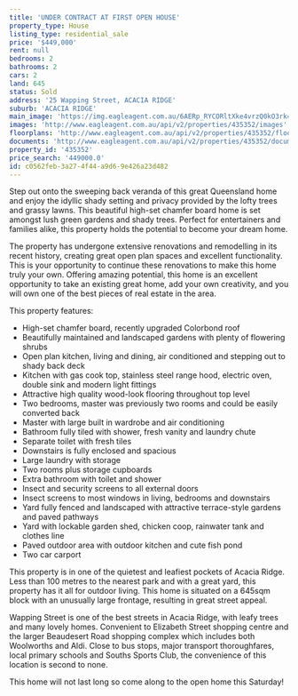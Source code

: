 ```yaml
---
title: 'UNDER CONTRACT AT FIRST OPEN HOUSE'
property_type: House
listing_type: residential_sale
price: '$449,000'
rent: null
bedrooms: 2
bathrooms: 2
cars: 2
land: 645
status: Sold
address: '25 Wapping Street, ACACIA RIDGE'
suburb: 'ACACIA RIDGE'
main_image: 'https://img.eagleagent.com.au/6AERp_RYCORltXke4vrzQ0kO3rk=/1280x854/smart/https://s3-us-west-2.amazonaws.com/eagleagent-orig/images/6823489/121723486-image-M.jpg'
images: 'http://www.eagleagent.com.au/api/v2/properties/435352/images'
floorplans: 'http://www.eagleagent.com.au/api/v2/properties/435352/floorplans'
documents: 'http://www.eagleagent.com.au/api/v2/properties/435352/documents'
property_id: '435352'
price_search: '449000.0'
id: c0562feb-3a27-4f44-a9d6-9e426a23d482
---
```

Step out onto the sweeping back veranda of this great Queensland home and enjoy the idyllic shady setting and privacy provided by the lofty trees and grassy lawns. This beautiful high-set chamfer board home is set amongst lush green gardens and shady trees. Perfect for entertainers and families alike, this property holds the potential to become your dream home.

The property has undergone extensive renovations and remodelling in its recent history, creating great open plan spaces and excellent functionality. This is your opportunity to continue these renovations to make this home truly your own. Offering amazing potential, this home is an excellent opportunity to take an existing great home, add your own creativity, and you will own one of the best pieces of real estate in the area.

This property features:

*  High-set chamfer board, recently upgraded Colorbond roof
*  Beautifully maintained and landscaped gardens with plenty of flowering shrubs
*  Open plan kitchen, living and dining, air conditioned and stepping out to shady back deck
*  Kitchen with gas cook top, stainless steel range hood, electric oven, double sink and modern light fittings
*  Attractive high quality wood-look flooring throughout top level
*  Two bedrooms, master was previously two rooms and could be easily converted back
*  Master with large built in wardrobe and air conditioning
*  Bathroom fully tiled with shower, fresh vanity and laundry chute
*  Separate toilet with fresh tiles
*  Downstairs is fully enclosed and spacious
*  Large laundry with storage
*  Two rooms plus storage cupboards
*  Extra bathroom with toilet and shower
*  Insect and security screens to all external doors
*  Insect screens to most windows in living, bedrooms and downstairs
*  Yard fully fenced and landscaped with attractive terrace-style gardens and paved pathways
*  Yard with lockable garden shed, chicken coop, rainwater tank and clothes line
*  Paved outdoor area with outdoor kitchen and cute fish pond
*  Two car carport

This property is in one of the quietest and leafiest pockets of Acacia Ridge. Less than 100 metres to the nearest park and with a great yard, this property has it all for outdoor living. This home is situated on a 645sqm block with an unusually large frontage, resulting in great street appeal.

Wapping Street is one of the best streets in Acacia Ridge, with leafy trees and many lovely homes. Convenient to Elizabeth Street shopping centre and the larger Beaudesert Road shopping complex which includes both Woolworths and Aldi. Close to bus stops, major transport thoroughfares, local primary schools and Souths Sports Club, the convenience of this location is second to none.

This home will not last long so come along to the open home this Saturday!